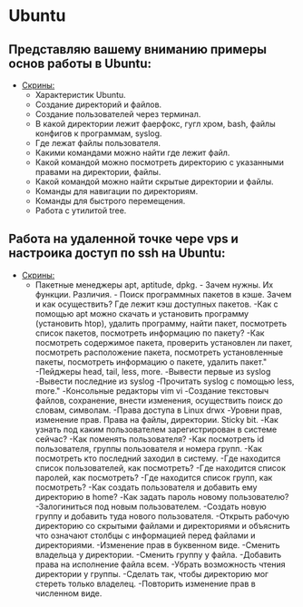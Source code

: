 # Ubuntu

## Представляю вашему вниманию примеры основ работы в Ubuntu:

- [Скрины:](https://drive.google.com/drive/folders/1kzl_v-q5nlmmOmCloDnSzyjdhdjDJ1Vr?usp=drive_link)
  - Характеристик Ubuntu.
  - Создание директорий и файлов.
  - Создание пользователей через терминал.
  - В какой директории лежит фаерфокс, гугл хром, bash, файлы конфигов к программам, syslog.
  - Где лежат файлы пользователя.
  - Какими командами можно найти где лежит файл.
  - Какой командой можно посмотреть директорию с указанными правами на директории, файлы.
  - Какой командой можно найти скрытые директории и файлы.
  - Команды для навигации по директориям. 
  - Команды для быстрого перемещения.
  - Работа с утилитой tree.
  
##  Работа на удаленной точке чере vps и настроика доступ по ssh на Ubuntu:

- [Скрины:](https://drive.google.com/drive/folders/1scVfNaWXWH70igQpb-RtbgJg7FVRmdc3?usp=sharing)
  - Пакетные менеджеры apt, aptitude, dpkg. 
		- Зачем нужны. Их функции. Различия.
		- Поиск программных пакетов в кэше. Зачем и как осуществить? Где лежит кэш доступных пакетов.
		-Как с помощью apt можно скачать и установить программу (установить htop), удалить программу, найти пакет, посмотреть список пакетов, посмотреть информацию по пакету?
		-Как посмотреть содержимое пакета, проверить установлен ли пакет, посмотреть расположение пакета, посмотреть установленные пакеты, посмотреть информацию о пакете, удалить пакет."
	-Пейджеры heаd, tail, less, more.
		-Вывести первые из syslog
		-Вывести последние из syslog
		-Прочитать syslog с помощью less, more."
	-Консольные редакторы vim vi
		-Создание текстовыч файлов, сохранение, внести изменения, осуществить поиск до словам, символам.
	-Права доступа в Linux drwx
		-Уровни прав, изменение прав. Права на файлы, директории. Sticky bit.
		-Как узнать под каким пользователем зарегистрирован в системе сейчас?
		-Как поменять пользователя?
		-Как посмотреть id пользователя, группы пользователя и номера групп.
		-Как посмотреть кто последний заходил в систему.
		-Где находится список пользователей, как посмотреть?
		-Где находится список паролей, как посмотреть?
		-Где находится список групп, как посмотреть?
		-Как создать пользователя и добавить ему директорию в home?
		-Как задать пароль новому пользователю? 
		-Залогиниться под новым пользователем.
		-Создать новую группу и добавить туда нового пользователя.
		-Открыть рабочую директорию со скрытыми файлами и директориями и объяснить что означают столбцы с информацией перед файлами и директориями.
		-Изменение прав в буквенном виде.
		-Сменить владельца у директории.
		-Сменить группу у файла.
		-Добавить права на исполнение файла всем.
		-Убрать возможность чтения директории у группы.
		-Сделать так, чтобы директорию мог стереть только владелец.
		-Повторить изменение прав в численном виде.


